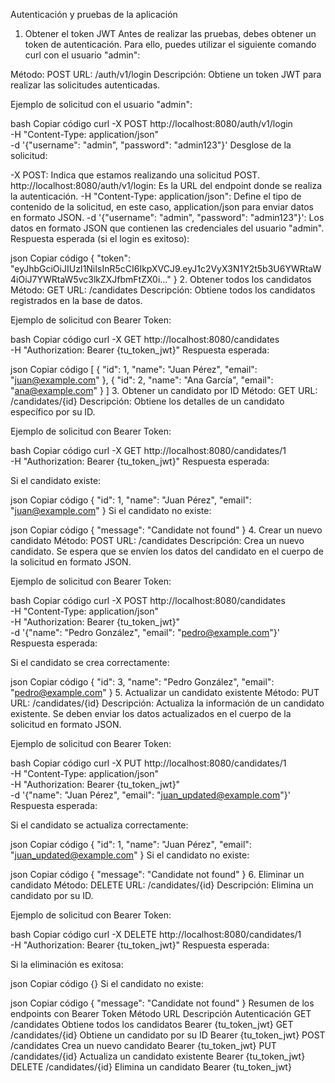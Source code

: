 Autenticación y pruebas de la aplicación
1. Obtener el token JWT
Antes de realizar las pruebas, debes obtener un token de autenticación. Para ello, puedes utilizar el siguiente comando curl con el usuario "admin":

Método: POST
URL: /auth/v1/login
Descripción: Obtiene un token JWT para realizar las solicitudes autenticadas.

Ejemplo de solicitud con el usuario "admin":

bash
Copiar código
curl -X POST http://localhost:8080/auth/v1/login \
-H "Content-Type: application/json" \
-d '{"username": "admin", "password": "admin123"}'
Desglose de la solicitud:

-X POST: Indica que estamos realizando una solicitud POST.
http://localhost:8080/auth/v1/login: Es la URL del endpoint donde se realiza la autenticación.
-H "Content-Type: application/json": Define el tipo de contenido de la solicitud, en este caso, application/json para enviar datos en formato JSON.
-d '{"username": "admin", "password": "admin123"}': Los datos en formato JSON que contienen las credenciales del usuario "admin".
Respuesta esperada (si el login es exitoso):

json
Copiar código
{
  "token": "eyJhbGciOiJIUzI1NiIsInR5cCI6IkpXVCJ9.eyJ1c2VyX3N1Y2t5b3U6YWRtaW4iOiJ7YWRtaW5vc3lkZXJfbmFtZX0i..."
}
2. Obtener todos los candidatos
Método: GET
URL: /candidates
Descripción: Obtiene todos los candidatos registrados en la base de datos.

Ejemplo de solicitud con Bearer Token:

bash
Copiar código
curl -X GET http://localhost:8080/candidates \
-H "Authorization: Bearer {tu_token_jwt}"
Respuesta esperada:

json
Copiar código
[
  {
    "id": 1,
    "name": "Juan Pérez",
    "email": "juan@example.com"
  },
  {
    "id": 2,
    "name": "Ana García",
    "email": "ana@example.com"
  }
]
3. Obtener un candidato por ID
Método: GET
URL: /candidates/{id}
Descripción: Obtiene los detalles de un candidato específico por su ID.

Ejemplo de solicitud con Bearer Token:

bash
Copiar código
curl -X GET http://localhost:8080/candidates/1 \
-H "Authorization: Bearer {tu_token_jwt}"
Respuesta esperada:

Si el candidato existe:

json
Copiar código
{
  "id": 1,
  "name": "Juan Pérez",
  "email": "juan@example.com"
}
Si el candidato no existe:

json
Copiar código
{
  "message": "Candidate not found"
}
4. Crear un nuevo candidato
Método: POST
URL: /candidates
Descripción: Crea un nuevo candidato. Se espera que se envíen los datos del candidato en el cuerpo de la solicitud en formato JSON.

Ejemplo de solicitud con Bearer Token:

bash
Copiar código
curl -X POST http://localhost:8080/candidates \
-H "Content-Type: application/json" \
-H "Authorization: Bearer {tu_token_jwt}" \
-d '{"name": "Pedro González", "email": "pedro@example.com"}'
Respuesta esperada:

Si el candidato se crea correctamente:

json
Copiar código
{
  "id": 3,
  "name": "Pedro González",
  "email": "pedro@example.com"
}
5. Actualizar un candidato existente
Método: PUT
URL: /candidates/{id}
Descripción: Actualiza la información de un candidato existente. Se deben enviar los datos actualizados en el cuerpo de la solicitud en formato JSON.

Ejemplo de solicitud con Bearer Token:

bash
Copiar código
curl -X PUT http://localhost:8080/candidates/1 \
-H "Content-Type: application/json" \
-H "Authorization: Bearer {tu_token_jwt}" \
-d '{"name": "Juan Pérez", "email": "juan_updated@example.com"}'
Respuesta esperada:

Si el candidato se actualiza correctamente:

json
Copiar código
{
  "id": 1,
  "name": "Juan Pérez",
  "email": "juan_updated@example.com"
}
Si el candidato no existe:

json
Copiar código
{
  "message": "Candidate not found"
}
6. Eliminar un candidato
Método: DELETE
URL: /candidates/{id}
Descripción: Elimina un candidato por su ID.

Ejemplo de solicitud con Bearer Token:

bash
Copiar código
curl -X DELETE http://localhost:8080/candidates/1 \
-H "Authorization: Bearer {tu_token_jwt}"
Respuesta esperada:

Si la eliminación es exitosa:

json
Copiar código
{}
Si el candidato no existe:

json
Copiar código
{
  "message": "Candidate not found"
}
Resumen de los endpoints con Bearer Token
Método	URL	Descripción	Autenticación
GET	/candidates	Obtiene todos los candidatos	Bearer {tu_token_jwt}
GET	/candidates/{id}	Obtiene un candidato por su ID	Bearer {tu_token_jwt}
POST	/candidates	Crea un nuevo candidato	Bearer {tu_token_jwt}
PUT	/candidates/{id}	Actualiza un candidato existente	Bearer {tu_token_jwt}
DELETE	/candidates/{id}	Elimina un candidato	Bearer {tu_token_jwt}
